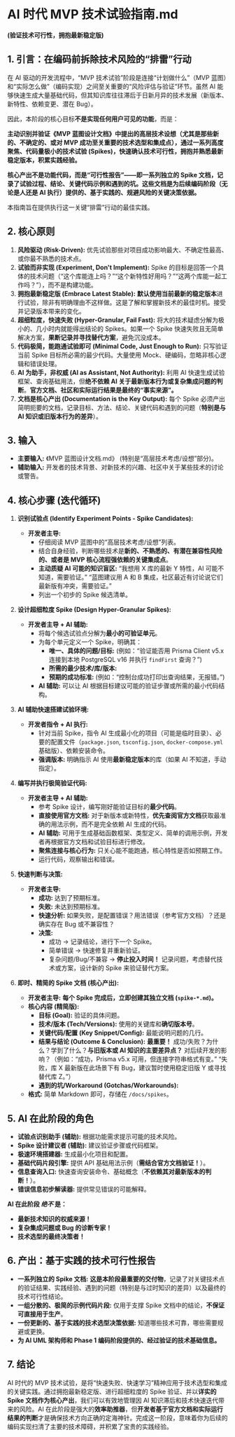 # AI 时代 MVP 技术试验指南.md
**(验证技术可行性，拥抱最新稳定版)**

## 1. 引言：在编码前拆除技术风险的“排雷”行动

在 AI 驱动的开发流程中，“MVP 技术试验”阶段是连接“计划做什么”（MVP 蓝图）和“实际怎么做”（编码实现）之间至关重要的“风险评估与验证”环节。虽然 AI 能够快速生成大量基础代码，但其知识库往往滞后于日新月异的技术发展（新版本、新特性、依赖变更、潜在 Bug）。

因此，本阶段的核心目标**不是实现任何用户可见的功能**，而是：

**主动识别并验证《MVP 蓝图设计文档》中提出的高层技术设想（尤其是那些新的、不确定的、或对 MVP 成功至关重要的技术选型和集成点），通过一系列高度聚焦、代码量极小的技术试验 (Spikes)，快速确认技术可行性，拥抱并熟悉最新稳定版本，积累实践经验。**

**核心产出不是功能代码，而是“可行性报告”——即一系列独立的 Spike 文档，记录了试验过程、结论、关键代码示例和遇到的坑。这些文档是为后续编码阶段（无论是人还是 AI 执行）提供的、基于实践的、规避风险的关键决策依据。**

本指南旨在提供执行这一关键“排雷”行动的最佳实践。

## 2. 核心原则

1.  **风险驱动 (Risk-Driven):** 优先试验那些对项目成功影响最大、不确定性最高、或你最不熟悉的技术点。
2.  **试验而非实现 (Experiment, Don't Implement):** Spike 的目标是回答一个具体的技术问题（“这个库能连上吗？”“这个新特性好用吗？”“这两个库能一起工作吗？”），而不是构建功能。
3.  **拥抱最新稳定版 (Embrace Latest Stable):** **默认使用当前最新的稳定版本**进行试验，除非有明确理由不这样做。这是了解和掌握新技术的最佳时机。接受并记录版本带来的变化。
4.  **超细粒度，快速失败 (Hyper-Granular, Fail Fast):** 将大的技术疑虑分解为极小的、几小时内就能得出结论的 Spikes。如果一个 Spike 快速失败且无简单解决方案，**果断记录并寻找替代方案**，避免沉没成本。
5.  **代码极简，能跑通试验即可 (Minimal Code, Just Enough to Run):** 只写验证当前 Spike 目标所必需的最少代码。大量使用 Mock、硬编码，忽略非核心逻辑和错误处理。
6.  **AI 为助手，非权威 (AI as Assistant, Not Authority):** 利用 AI 快速生成试验框架、查询基础用法，但**绝不依赖 AI 关于最新版本行为或复杂集成问题的判断**。**官方文档、社区和实际运行结果是最终的“事实来源”。**
7.  **文档是核心产出 (Documentation is the Key Output):** 每个 Spike 必须产出简明扼要的文档，记录目标、方法、结论、关键代码和遇到的问题（**特别是与 AI 知识或旧版本行为的差异**）。

## 3. 输入

*   **主要输入:** 《MVP 蓝图设计文档.md》 (特别是“高层技术考虑/设想”部分)。
*   **辅助输入:** 开发者的技术背景、对新技术的兴趣、社区中关于某些技术的讨论或警告。

## 4. 核心步骤 (迭代循环)

1.  **识别试验点 (Identify Experiment Points - Spike Candidates):**
    *   **开发者主导:**
        *   仔细阅读 MVP 蓝图中的“高层技术考虑/设想”列表。
        *   结合自身经验，判断哪些技术是**新的、不熟悉的、有潜在兼容性风险的、或者是 MVP 核心流程强依赖的关键集成点**。
        *   **主动质疑 AI 可能的知识盲区:** “我想用 X 库的最新 Y 特性，AI 可能不知道，需要验证。” “蓝图建议用 A 和 B 集成，社区最近有讨论说它们最新版有冲突，需要验证。”
        *   列出一个初步的 Spike 候选清单。

2.  **设计超细粒度 Spike (Design Hyper-Granular Spikes):**
    *   **开发者主导 + AI 辅助:**
        *   将每个候选试验点分解为**最小的可验证单元**。
        *   为每个单元定义一个 Spike，明确其：
            *   **唯一、具体的问题/目标:** (例如：“验证能否用 Prisma Client v5.x 连接到本地 PostgreSQL v16 并执行 `findFirst` 查询？”)
            *   **所需的最少技术/库/版本:**
            *   **预期的成功标准:** (例如：“控制台成功打印出查询结果，无报错。”)
        *   **AI 辅助:** 可以让 AI 根据目标建议可能的验证步骤或所需的最小代码结构。

3.  **AI 辅助快速搭建试验环境:**
    *   **开发者指令 + AI 执行:**
        *   针对当前 Spike，指令 AI 生成最小化的项目（可能是临时目录）、必要的配置文件（`package.json`, `tsconfig.json`, `docker-compose.yml` 基础版）、依赖安装命令。
        *   **强调版本:** 明确指示 AI 使用**最新稳定版本**的库（如果 AI 不知道，手动指定）。

4.  **编写并执行极简验证代码:**
    *   **开发者主导 + AI 辅助:**
        *   参考 Spike 设计，编写刚好能验证目标的**最少代码**。
        *   **直接使用官方文档:** 对于新版本或新特性，**优先查阅官方文档**获取最准确的用法示例，而不是完全依赖 AI 生成的代码。
        *   **AI 辅助:** 可用于生成基础函数框架、类型定义、简单的调用示例，开发者再根据官方文档和试验目标进行修改。
        *   **聚焦连接与核心行为:** 只关心能不能跑通，核心特性是否如预期工作。
        *   运行代码，观察输出和错误。

5.  **快速判断与决策:**
    *   **开发者主导:**
        *   **成功:** 达到了预期标准。
        *   **失败:** 未达到预期标准。
        *   **快速分析:** 如果失败，是配置错误？用法错误（参考官方文档）？还是确实存在 Bug 或不兼容性？
        *   **决策:**
            *   成功 -> 记录结论，进行下一个 Spike。
            *   简单错误 -> 快速修复并重新验证。
            *   复杂问题/Bug/不兼容 -> **停止投入时间！** 记录问题，考虑替代技术或方案，设计新的 Spike 来验证替代方案。

6.  **即时、精简的 Spike 文档 (核心产出):**
    *   **开发者主导:** **每个 Spike 完成后，立即创建其独立文档 (`spike-*.md`)。**
    *   **核心内容 (精简版):**
        *   **目标 (Goal):** 验证的具体问题。
        *   **技术/版本 (Tech/Versions):** 使用的关键库和**确切版本号**。
        *   **关键代码/配置 (Key Snippet/Config):** 最能说明问题的几行。
        *   **结果与结论 (Outcome & Conclusion):** **最重要！** 成功/失败？为什么？学到了什么？**与旧版本或 AI 知识的主要差异点？** 对后续开发的影响？（例如：“成功，Prisma v5.x 可用，但连接字符串格式有变。” “失败，库 X 最新版在此场景下有 Bug，建议暂时使用稳定旧版 Y 或寻找替代库 Z。”）
        *   **遇到的坑/Workaround (Gotchas/Workarounds):**
    *   **格式:** 简单 Markdown 即可，存储在 `/docs/spikes`。

## 5. AI 在此阶段的角色

*   **试验点识别助手 (辅助):** 根据功能需求提示可能的技术风险。
*   **Spike 设计建议者 (辅助):** 建议验证步骤或代码框架。
*   **极速环境搭建器:** 生成最小化项目和配置。
*   **基础代码片段引擎:** 提供 API 基础用法示例（**需结合官方文档验证！**）。
*   **信息查询入口:** 快速查询安装命令、基础概念（**不依赖其对最新版本的判断！**）。
*   **错误信息初步解读器:** 提供常见错误的可能解释。

**AI 在此阶段 *绝不* 是：**

*   **最新技术知识的权威来源！**
*   **复杂集成问题或 Bug 的诊断专家！**
*   **技术选型的最终决策者！**

## 6. 产出：基于实践的技术可行性报告

*   **一系列独立的 Spike 文档:** **这是本阶段最重要的交付物**，记录了对关键技术点的验证结果、实践经验、遇到的问题（特别是与过时知识的差异）以及最终的技术可行性结论。
*   **一组分散的、极简的示例代码片段:** 仅用于支撑 Spike 文档中的结论，**不保证可直接用于生产**。
*   **一份更新的、基于实践的技术选型决策依据:** 知道哪些技术可靠，哪些需要规避或更换。
*   **为 AI UML 架构师和 Phase 1 编码阶段提供的、经过验证的技术基础信息。**

## 7. 结论

AI 时代的 MVP 技术试验，是将“快速失败、快速学习”精神应用于技术选型和集成的关键实践。通过拥抱最新稳定版、进行超细粒度的 Spike 验证、并以**详实的 Spike 文档作为核心产出**，我们可以有效地管理因 AI 知识滞后和技术快速迭代带来的风险。AI 在此阶段是强大的**效率助推器**，但**开发者基于官方文档和实际运行结果的判断**才是确保技术方向正确的定海神针。完成这一阶段，意味着你为后续的编码实现扫清了主要的技术障碍，并积累了宝贵的实践经验。